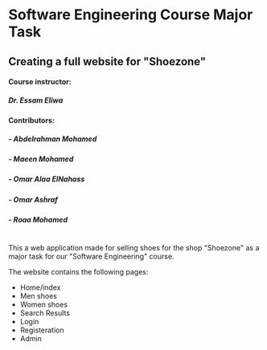 # Software Engineering Course Major Task

## Creating a full website for "Shoezone"

#### Course instructor:

##### Dr. Essam Eliwa

#### Contributors:

##### - Abdelrahman Mohamed

##### - Maeen Mohamed

##### - Omar Alaa ElNahass

##### - Omar Ashraf

##### - Roaa Mohamed

#

This a web application made for selling shoes for the shop "Shoezone" as a major task for our "Software Engineering" course.

The website contains the following pages:
- Home/index
- Men shoes
- Women shoes
- Search Results
- Login
- Registeration
- Admin